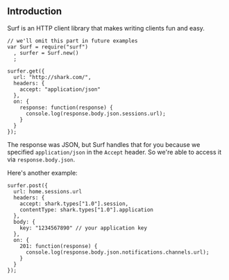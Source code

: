 ## Introduction

Surf is an HTTP client library that makes writing clients fun and easy.

    // we'll omit this part in future examples
    var Surf = require("surf")
      , surfer = Surf.new()
      ;
  
    surfer.get({
      url: "http://shark.com/",
      headers: {
        accept: "application/json"
      },
      on: {
        response: function(response) {
          console.log(response.body.json.sessions.url);
        }
      }
    });

The response was JSON, but Surf handles that for you because we specified `application/json` in the `Accept` header. So we're able to access it via `response.body.json`.

Here's another example:

    surfer.post({
      url: home.sessions.url
      headers: {
        accept: shark.types["1.0"].session,
        contentType: shark.types["1.0"].application
      },
      body: {
        key: "1234567890" // your application key
      },
      on: {
        201: function(response) {
          console.log(response.body.json.notifications.channels.url);
        }
      }
    });

